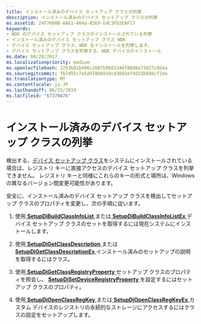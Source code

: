 ```yaml
---
title: インストール済みのデバイス セットアップ クラスの列挙
description: インストール済みのデバイス セットアップ クラスの列挙
ms.assetid: 24F7600B-AA61-484a-83E9-E4C3FD2EAF17
keywords:
- WDK のデバイス セットアップ クラスがインストールされている列挙
- インストール済みのデバイス セットアップ クラス WDK
- デバイス セットアップ クラス、WDK をインストールを列挙します。
- デバイス セットアップ クラスを列挙する、WDK デバイスのインストール
ms.date: 04/20/2017
ms.localizationpriority: medium
ms.openlocfilehash: 3293b81b496c2607b9b02346f0686e73927c8d4a
ms.sourcegitcommit: fb7d95c7a5d47860918cd3602efdd33b69dcf2da
ms.translationtype: MT
ms.contentlocale: ja-JP
ms.lasthandoff: 06/25/2019
ms.locfileid: "67379476"
---
```

# <a name="enumerating-installed-device-setup-classes"></a>インストール済みのデバイス セットアップ クラスの列挙


検出する、[デバイス セットアップ クラス](device-setup-classes.md)をシステムにインストールされている場合は、レジストリ キーに直接アクセスのデバイス セットアップ クラスを列挙できません。 レジストリ キーと同様にこれらのキーの形式と場所は、Windows の異なるバージョン間変更可能性があります。

安全に、インストール済みのデバイス セットアップ クラスを検出してセットアップ クラスのプロパティを変更し、次の手順に従います。

1.  使用[ **SetupDiBuildClassInfoList** ](https://docs.microsoft.com/windows/desktop/api/setupapi/nf-setupapi-setupdibuildclassinfolist)または[ **SetupDiBuildClassInfoListEx** ](https://docs.microsoft.com/windows/desktop/api/setupapi/nf-setupapi-setupdibuildclassinfolistexa)デバイス セットアップ クラスのセットを取得するには現在システムにインストールします。

2.  使用[ **SetupDiGetClassDescription** ](https://docs.microsoft.com/windows/desktop/api/setupapi/nf-setupapi-setupdigetclassdescriptiona)または[ **SetupDiGetClassDescriptionEx** ](https://docs.microsoft.com/windows/desktop/api/setupapi/nf-setupapi-setupdigetclassdescriptionexa)インストール済みのセットアップの説明を取得するにはクラス。

3.  使用[ **SetupDiGetClassRegistryProperty** ](https://docs.microsoft.com/windows/desktop/api/setupapi/nf-setupapi-setupdigetclassregistrypropertya)セットアップ クラスのプロパティを照会し、 [ **SetupDiSetDeviceRegistryProperty** ](https://docs.microsoft.com/windows/desktop/api/setupapi/nf-setupapi-setupdisetdeviceregistrypropertya)を設定するにはセットアップ クラスのプロパティ。

4.  使用[ **SetupDiOpenClassRegKey** ](https://docs.microsoft.com/windows/desktop/api/setupapi/nf-setupapi-setupdiopenclassregkey)または[ **SetupDiOpenClassRegKeyEx** ](https://docs.microsoft.com/windows/desktop/api/setupapi/nf-setupapi-setupdiopenclassregkeyexa)カスタム デバイスのレジストリの永続的なストレージにアクセスするにはクラスの設定をセットアップします。

 

 





